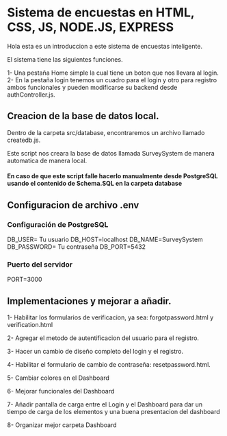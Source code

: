# Sistema de encuestas en HTML, CSS, JS, NODE.JS, EXPRESS
Hola esta es un introduccion a este sistema de encuestas inteligente.

El sistema tiene las siguientes funciones.

1- Una pestaña Home simple la cual tiene un boton que nos llevara al login.
2- En la pestaña login tenemos un cuadro para el login y otro para registro ambos funcionales y pueden modificarse su backend desde authController.js.

## Creacion de la base de datos local.

Dentro de la carpeta src/database, encontraremos un archivo llamado createdb.js.

Este script nos creara la base de datos llamada SurveySystem de manera automatica de manera local.

#### En caso de que este script falle hacerlo manualmente desde PostgreSQL usando el contenido de Schema.SQL en la carpeta database

## Configuracion de archivo .env

### Configuración de PostgreSQL
DB_USER= Tu usuario
DB_HOST=localhost
DB_NAME=SurveySystem
DB_PASSWORD= Tu contraseña
DB_PORT=5432

### Puerto del servidor
PORT=3000

## Implementaciones y mejorar a añadir.

1- Habilitar los formularios de verificacion, ya sea: forgotpassword.html y verification.html

2- Agregar el metodo de autentificacion del usuario para el registro.

3- Hacer un cambio de diseño completo del login y el registro.

4- Habilitar el formulario de cambio de contraseña: resetpassword.html.

5- Cambiar colores en el Dashboard

6- Mejorar funcionales del Dashboard

7- Añadir pantalla de carga entre el Login y el Dashboard para dar un tiempo de carga de los elementos y una buena presentacion del dashboard

8- Organizar mejor carpeta Dashboard

